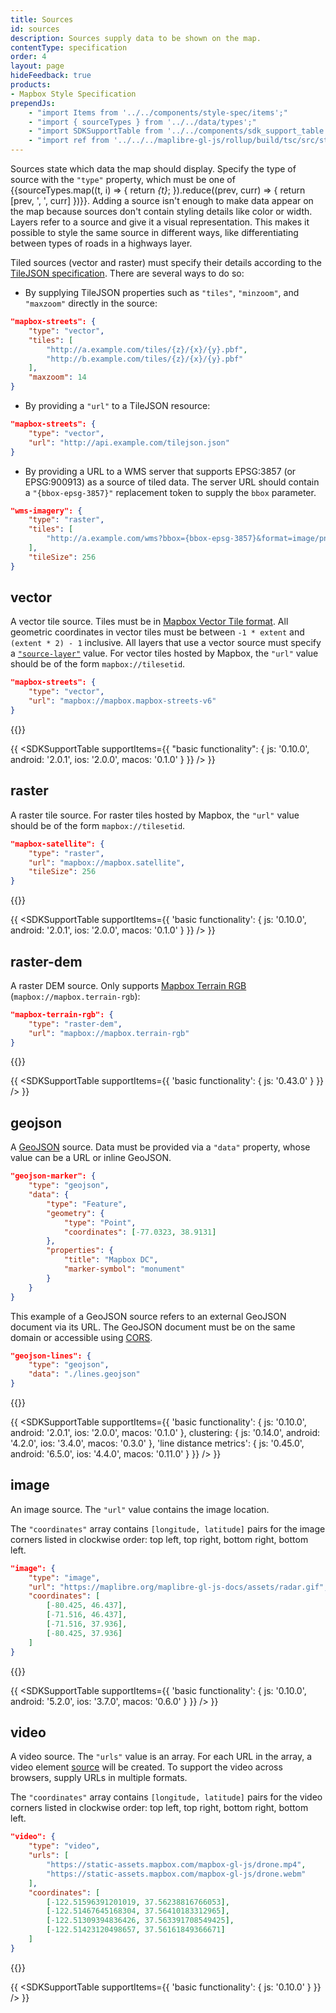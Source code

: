 ```yaml
---
title: Sources
id: sources
description: Sources supply data to be shown on the map.
contentType: specification
order: 4
layout: page
hideFeedback: true
products:
- Mapbox Style Specification
prependJs:
    - "import Items from '../../components/style-spec/items';"
    - "import { sourceTypes } from '../../data/types';"
    - "import SDKSupportTable from '../../components/sdk_support_table';"
    - "import ref from '../../../maplibre-gl-js/rollup/build/tsc/src/style-spec/reference/latest';"
---
```


<!--copyeditor disable basic-->
<!--copyeditor disable js-->
<!--copyeditor disable ios-->
<!--copyeditor disable macos-->
Sources state which data the map should display. Specify the type of source with the `"type"` property, which must be one of {{sourceTypes.map((t, i) => {
    return <var key={i}>{t}</var>;
}).reduce((prev, curr) => {
    return [prev, ', ', curr]
})}}. Adding a source isn't enough to make data appear on the map because sources don't contain styling details like color or width. Layers refer to a source and give it a visual representation. This makes it possible to style the same source in different ways, like differentiating between types of roads in a highways layer.

Tiled sources (vector and raster) must specify their details according to the [TileJSON specification](https://github.com/mapbox/tilejson-spec). There are several ways to do so:

- By supplying TileJSON properties such as `"tiles"`, `"minzoom"`, and `"maxzoom"` directly in the source:

```json
"mapbox-streets": {
    "type": "vector",
    "tiles": [
        "http://a.example.com/tiles/{z}/{x}/{y}.pbf",
        "http://b.example.com/tiles/{z}/{x}/{y}.pbf"
    ],
    "maxzoom": 14
}
```

- By providing a `"url"` to a TileJSON resource:

```json
"mapbox-streets": {
    "type": "vector",
    "url": "http://api.example.com/tilejson.json"
}
```

- By providing a URL to a WMS server that supports EPSG:3857 (or EPSG:900913) as a source of tiled data. The server URL should contain a `"{bbox-epsg-3857}"` replacement token to supply the `bbox` parameter.

```json
"wms-imagery": {
    "type": "raster",
    "tiles": [
        "http://a.example.com/wms?bbox={bbox-epsg-3857}&format=image/png&service=WMS&version=1.1.1&request=GetMap&srs=EPSG:3857&width=256&height=256&layers=example"
    ],
    "tileSize": 256
}
```

## vector


A vector tile source. Tiles must be in [Mapbox Vector Tile format](https://docs.mapbox.com/vector-tiles/). All geometric coordinates in vector tiles must be between `-1 * extent` and `(extent * 2) - 1` inclusive. All layers that use a vector source must specify a [`"source-layer"`](/maplibre-gl-js-docs/style-spec/layers/#source-layer) value. For vector tiles hosted by Mapbox, the `"url"` value should be of the form  `mapbox://tilesetid`.

```json
"mapbox-streets": {
    "type": "vector",
    "url": "mapbox://mapbox.mapbox-streets-v6"
}
```

<!--
START GENERATED CONTENT:
Content in this section is generated directly using the MapLibre Style
Specification. To update any content displayed in this section, make edits to:
https://github.com/maplibre/maplibre-gl-js/blob/main/src/style-spec/reference/v8.json.
-->
{{<Items headingLevel='3' entry={ref.source_vector} section="vector" />}}
<!-- END GENERATED CONTENT -->


{{
<SDKSupportTable
    supportItems={{
        "basic functionality": {
            js: '0.10.0',
            android: '2.0.1',
            ios: '2.0.0',
            macos: '0.1.0'
        }
    }}
/>
}}



## raster

A raster tile source. For raster tiles hosted by Mapbox, the `"url"` value should be of the form `mapbox://tilesetid`.

```json
"mapbox-satellite": {
    "type": "raster",
    "url": "mapbox://mapbox.satellite",
    "tileSize": 256
}
```

<!--
START GENERATED CONTENT:
Content in this section is generated directly using the MapLibre Style
Specification. To update any content displayed in this section, make edits to:
https://github.com/maplibre/maplibre-gl-js/blob/main/src/style-spec/reference/v8.json.
-->
{{<Items headingLevel='3' entry={ref.source_raster} section="raster" />}}
<!-- END GENERATED CONTENT -->

{{
<SDKSupportTable
    supportItems={{
        'basic functionality': {
            js: '0.10.0',
            android: '2.0.1',
            ios: '2.0.0',
            macos: '0.1.0'
        }
    }}
/>
}}



## raster-dem

A raster DEM source. Only supports [Mapbox Terrain RGB](https://blog.mapbox.com/global-elevation-data-6689f1d0ba65) (`mapbox://mapbox.terrain-rgb`):

```json
"mapbox-terrain-rgb": {
    "type": "raster-dem",
    "url": "mapbox://mapbox.terrain-rgb"
}
```

<!--
START GENERATED CONTENT:
Content in this section is generated directly using the MapLibre Style
Specification. To update any content displayed in this section, make edits to:
https://github.com/maplibre/maplibre-gl-js/blob/main/src/style-spec/reference/v8.json.
-->
{{<Items headingLevel='3' entry={ref.source_raster_dem} section="raster-dem" />}}
<!-- END GENERATED CONTENT -->

{{
<SDKSupportTable
    supportItems={{
        'basic functionality': {
            js: '0.43.0'
        }
    }}
/>
}}

<!-- copyeditor disable geojson -->

## geojson

A [GeoJSON](http://geojson.org/) source. Data must be provided via a `"data"` property, whose value can be a URL or inline GeoJSON.

```json
"geojson-marker": {
    "type": "geojson",
    "data": {
        "type": "Feature",
        "geometry": {
            "type": "Point",
            "coordinates": [-77.0323, 38.9131]
        },
        "properties": {
            "title": "Mapbox DC",
            "marker-symbol": "monument"
        }
    }
}
```

This example of a GeoJSON source refers to an external GeoJSON document via its URL. The GeoJSON document must be on the same domain or accessible using [CORS](http://enable-cors.org/).

```json
"geojson-lines": {
    "type": "geojson",
    "data": "./lines.geojson"
}
```
<!--
START GENERATED CONTENT:
Content in this section is generated directly using the MapLibre Style
Specification. To update any content displayed in this section, make edits to:
https://github.com/maplibre/maplibre-gl-js/blob/main/src/style-spec/reference/v8.json.
-->
{{<Items headingLevel='3' entry={ref.source_geojson} section="geojson" />}}
<!-- END GENERATED CONTENT -->

{{
<SDKSupportTable
    supportItems={{
        'basic functionality': {
            js: '0.10.0',
            android: '2.0.1',
            ios: '2.0.0',
            macos: '0.1.0'
        },
        clustering: {
            js: '0.14.0',
            android: '4.2.0',
            ios: '3.4.0',
            macos: '0.3.0'
        },
        'line distance metrics': {
            js: '0.45.0',
            android: '6.5.0',
            ios: '4.4.0',
            macos: '0.11.0'
        }
    }}
/>
}}

## image

An image source. The `"url"` value contains the image location.

The `"coordinates"` array contains `[longitude, latitude]` pairs for the image corners listed in clockwise order: top left, top right, bottom right, bottom left.

```json
"image": {
    "type": "image",
    "url": "https://maplibre.org/maplibre-gl-js-docs/assets/radar.gif",
    "coordinates": [
        [-80.425, 46.437],
        [-71.516, 46.437],
        [-71.516, 37.936],
        [-80.425, 37.936]
    ]
}
```
<!--
START GENERATED CONTENT:
Content in this section is generated directly using the MapLibre Style
Specification. To update any content displayed in this section, make edits to:
https://github.com/maplibre/maplibre-gl-js/blob/main/src/style-spec/reference/v8.json.
-->
{{<Items headingLevel='3' entry={ref.source_image} section="image" />}}
<!-- END GENERATED CONTENT -->

{{
<SDKSupportTable
    supportItems={{
        'basic functionality': {
            js: '0.10.0',
            android: '5.2.0',
            ios: '3.7.0',
            macos: '0.6.0'
        }
    }}
/>
}}



## video

A video source. The `"urls"` value is an array. For each URL in the array, a video element [source](https://developer.mozilla.org/en-US/docs/Web/HTML/Element/source) will be created. To support the video across browsers, supply URLs in multiple formats.

The `"coordinates"` array contains `[longitude, latitude]` pairs for the video corners listed in clockwise order: top left, top right, bottom right, bottom left.

```json
"video": {
    "type": "video",
    "urls": [
        "https://static-assets.mapbox.com/mapbox-gl-js/drone.mp4",
        "https://static-assets.mapbox.com/mapbox-gl-js/drone.webm"
    ],
    "coordinates": [
        [-122.51596391201019, 37.56238816766053],
        [-122.51467645168304, 37.56410183312965],
        [-122.51309394836426, 37.563391708549425],
        [-122.51423120498657, 37.56161849366671]
    ]
}
```

<!--
START GENERATED CONTENT:
Content in this section is generated directly using the MapLibre Style
Specification. To update any content displayed in this section, make edits to:
https://github.com/maplibre/maplibre-gl-js/blob/main/src/style-spec/reference/v8.json.
-->
{{<Items headingLevel='3' entry={ref.source_video} section="video" />}}
<!-- END GENERATED CONTENT -->

{{
<SDKSupportTable
    supportItems={{
        'basic functionality': {
            js: '0.10.0'
        }
    }}
/>
}}
